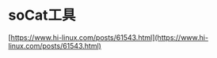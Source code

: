 # soCat工具
[https://www.hi-linux.com/posts/61543.html](https://www.hi-linux.com/posts/61543.html)<br>
